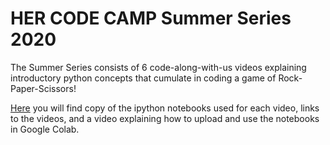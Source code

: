 # HER CODE CAMP Summer Series 2020
The Summer Series consists of 6 code-along-with-us videos explaining introductory python concepts that cumulate in coding a game of Rock-Paper-Scissors!

[Here](https://github.com/hercodecamp/HERCODECAMP2020-Virtual/tree/master/Notebooks-and-Videos) you will find copy of the ipython notebooks used for each video, links to the videos, and a video explaining how to upload and use the notebooks in Google Colab.
